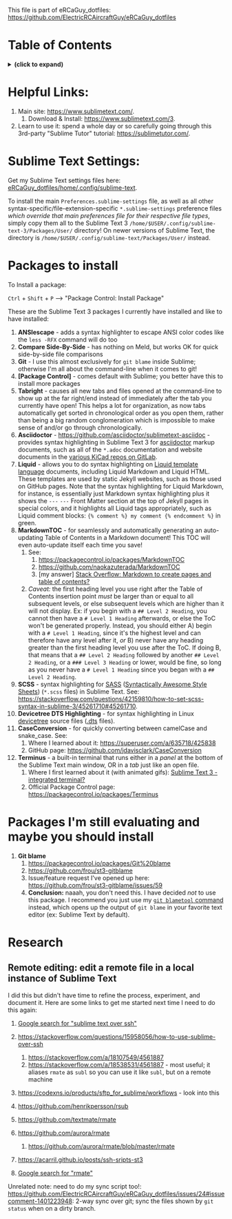 This file is part of eRCaGuy_dotfiles: https://github.com/ElectricRCAircraftGuy/eRCaGuy_dotfiles


# Table of Contents
<details>
<summary><b>(click to expand)</b></summary>
<!-- MarkdownTOC -->

1. [Helpful Links:](#helpful-links)
1. [Sublime Text Settings:](#sublime-text-settings)
1. [Packages to install](#packages-to-install)
1. [Packages I'm still evaluating and maybe you should install](#packages-im-still-evaluating-and-maybe-you-should-install)
1. [Research](#research)
    1. [Remote editing: edit a remote file in a local instance of Sublime Text](#remote-editing-edit-a-remote-file-in-a-local-instance-of-sublime-text)

<!-- /MarkdownTOC -->
</details>


<a id="helpful-links"></a>
# Helpful Links:

1. Main site: https://www.sublimetext.com/.
    1. Download & Install: https://www.sublimetext.com/3.
1. Learn to use it: spend a whole day or so carefully going through this 3rd-party "Sublime Tutor" tutorial: https://sublimetutor.com/.


<a id="sublime-text-settings"></a>
# Sublime Text Settings:

Get my Sublime Text settings files here: [eRCaGuy_dotfiles/home/.config/sublime-text](../home/.config/sublime-text).

To install the main `Preferences.sublime-settings` file, as well as all other syntax-specific/file-extension-specific `*.sublime-settings` preference files _which override that main preferences file for their respective file types_, simply copy them all to the Sublime Text 3 `/home/$USER/.config/sublime-text-3/Packages/User/` directory! On newer versions of Sublime Text, the directory is `/home/$USER/.config/sublime-text/Packages/User/` instead.


<a id="packages-to-install"></a>
# Packages to install

To Install a package:

`Ctrl` + `Shift` + `P` --> "Package Control: Install Package"

These are the Sublime Text 3 packages I currently have installed and like to have installed:

1. **ANSIescape** - adds a syntax highlighter to escape ANSI color codes like the `less -RFX` command will do too
1. **Compare Side-By-Side** - has nothing on Meld, but works OK for quick side-by-side file comparisons
1. **Git** - I use this almost exclusively for `git blame` inside Sublime; otherwise I'm all about the command-line when it comes to git!
1. **[Package Control]** - comes default with Sublime; you better have this to install more packages
1. **Tabright** - causes all new tabs and files opened at the command-line to show up at the far right/end instead of immediately after the tab you currently have open! This helps a lot for organization, as now tabs automatically get sorted in chronological order as you open them, rather than being a big random conglomeration which is impossible to make sense of and/or go through chronologically.
1. **Asciidoctor** - https://github.com/asciidoctor/sublimetext-asciidoc - provides syntax highlighting in Sublime Text 3 for [asciidoctor](https://asciidoctor.org/) markup documents, such as all of the `*.adoc` documentation and website documents in the [various KiCad repos on GitLab](https://gitlab.com/kicad).
1. **Liquid** - allows you to do syntax highlighting on [Liquid template language](https://shopify.github.io/liquid/) documents, including Liquid Markdown and Liquid HTML. These templates are used by static Jekyll websites, such as those used on GitHub pages. Note that the syntax highlighting for Liquid Markdown, for instance, is essentially just Markdown syntax highlighting plus it shows the `---` `---` Front Matter section at the top of Jekyll pages in special colors, and it highlights all Liquid tags appropriately, such as Liquid comment blocks: `{% comment %} my comment {% endcomment %}` in green.
1. **MarkdownTOC** - for seamlessly and automatically generating an auto-updating Table of Contents in a Markdown document! This TOC will even auto-update itself each time you save! 
    1. See:
        1. https://packagecontrol.io/packages/MarkdownTOC
        1. https://github.com/naokazuterada/MarkdownTOC
        1. [my answer] [Stack Overflow: Markdown to create pages and table of contents?](https://stackoverflow.com/questions/11948245/markdown-to-create-pages-and-table-of-contents/64656967#64656967)
    1. _Caveat:_ the first heading level you use right after the Table of Contents insertion point _must_ be larger than or equal to all subsequent levels, or else subsequent levels which are higher than it will not display. Ex: if you begin with a `## Level 2 Heading`, you cannot then have a `# Level 1 Heading` afterwards, or else the ToC won't be generated properly. Instead, you should either A) begin with a `# Level 1 Heading`, since it's the highest level and can therefore have any level after it, _or_ B) never have any heading greater than the first heading level you use after the ToC. If doing B, that means that a `## Level 2 Heading` followed by another `## Level 2 Heading`, or a `### Level 3 Heading` or lower, would be fine, so long as you never have a `# Level 1 Heading` since you began with a `## Level 2 Heading`.
1. **SCSS** - syntax highlighting for [SASS](https://sass-lang.com/) ([Syntactically Awesome Style Sheets](https://en.wikipedia.org/wiki/Sass_(stylesheet_language))) (`*.scss` files) in Sublime Text. See: https://stackoverflow.com/questions/42159810/how-to-set-scss-syntax-in-sublime-3/45261710#45261710.
1. **Devicetree DTS Highlighting** - for syntax highlighting in Linux [devicetree](https://www.devicetree.org/) source files ([.dts](https://en.wikipedia.org/wiki/Devicetree) files).
1. **CaseConversion** - for quickly converting between camelCase and snake_case. See:
    1. Where I learned about it: https://superuser.com/a/635718/425838
    1. GitHub page: https://github.com/jdavisclark/CaseConversion
1. **Terminus** - a built-in terminal that runs either in a _panel_ at the bottom of the Sublime Text main window, OR in a _tab_ just like an open file. 
    1. Where I first learned about it (with animated gifs): [Sublime Text 3 - integrated terminal?](https://stackoverflow.com/a/55484753/4561887)
    1. Official Package Control page: https://packagecontrol.io/packages/Terminus


<a id="packages-im-still-evaluating-and-maybe-you-should-install"></a>
# Packages I'm still evaluating and maybe you should install

1. **Git blame**
    1. https://packagecontrol.io/packages/Git%20blame
    1. https://github.com/frou/st3-gitblame
    1. Issue/feature request I've opened up here: https://github.com/frou/st3-gitblame/issues/59
    1. **Conclusion:** naaah, you don't need this. I have decided _not_ to use this package. I recommend you just use my [`git blametool` command](../useful_scripts/git-blametool.sh) instead, which opens up the output of `git blame` in your favorite text editor (ex: Sublime Text by default).


<a id="research"></a>
# Research


<a id="remote-editing-edit-a-remote-file-in-a-local-instance-of-sublime-text"></a>
## Remote editing: edit a remote file in a local instance of Sublime Text

I did this but didn't have time to refine the process, experiment, and document it. Here are some links to get me started next time I need to do this again:
1. [Google search for "sublime text over ssh"](https://www.google.com/search?q=sublime+text+over+ssh&oq=sublime+text+over+ssh&aqs=chrome..69i57j69i60j69i65.190j0j9&sourceid=chrome&ie=UTF-8)
1. https://stackoverflow.com/questions/15958056/how-to-use-sublime-over-ssh
    1. https://stackoverflow.com/a/18107549/4561887
    1. https://stackoverflow.com/a/18538531/4561887 - most useful; it aliases `rmate` as `subl` so you can use it like `subl`, but on a remote machine
1. https://codexns.io/products/sftp_for_sublime/workflows - look into this

1. https://github.com/henrikpersson/rsub
1. https://github.com/textmate/rmate
1. https://github.com/aurora/rmate
    1. https://github.com/aurora/rmate/blob/master/rmate
1. https://acarril.github.io/posts/ssh-sripts-st3
1. [Google search for "rmate"](https://www.google.com/search?q=rmate&oq=rmate+&aqs=chrome.0.69i59l2j69i65l3.2593j0j9&sourceid=chrome&ie=UTF-8)

Unrelated note: need to do my sync script too!: https://github.com/ElectricRCAircraftGuy/eRCaGuy_dotfiles/issues/24#issuecomment-1401223948: 2-way sync over git; sync the files shown by `git status` when on a dirty branch.
